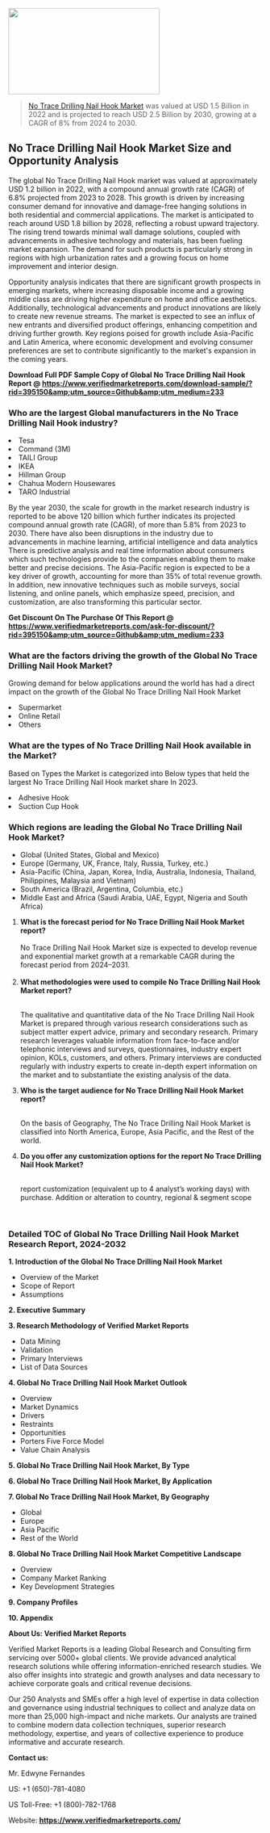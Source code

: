 <img src="https://ffe5etoiles.com/wp-content/uploads/2024/12/MST1-300x171.png" alt="" width="300" height="171" class="alignnone size-medium wp-image-20088" /><blockquote><p><p><a href="https://www.verifiedmarketreports.com/download-sample/?rid=395150&utm_source=Github&utm_medium=233" target="_blank">No Trace Drilling Nail Hook Market</a> was valued at USD 1.5 Billion in 2022 and is projected to reach USD 2.5 Billion by 2030, growing at a CAGR of 8% from 2024 to 2030.</p></blockquote><p><h2>No Trace Drilling Nail Hook Market Size and Opportunity Analysis</h2><p>The global No Trace Drilling Nail Hook market was valued at approximately USD 1.2 billion in 2022, with a compound annual growth rate (CAGR) of 6.8% projected from 2023 to 2028. This growth is driven by increasing consumer demand for innovative and damage-free hanging solutions in both residential and commercial applications. The market is anticipated to reach around USD 1.8 billion by 2028, reflecting a robust upward trajectory. The rising trend towards minimal wall damage solutions, coupled with advancements in adhesive technology and materials, has been fueling market expansion. The demand for such products is particularly strong in regions with high urbanization rates and a growing focus on home improvement and interior design.</p><p>Opportunity analysis indicates that there are significant growth prospects in emerging markets, where increasing disposable income and a growing middle class are driving higher expenditure on home and office aesthetics. Additionally, technological advancements and product innovations are likely to create new revenue streams. The market is expected to see an influx of new entrants and diversified product offerings, enhancing competition and driving further growth. Key regions poised for growth include Asia-Pacific and Latin America, where economic development and evolving consumer preferences are set to contribute significantly to the market's expansion in the coming years.</p></p><p class=""><strong>Download Full PDF Sample Copy of Global No Trace Drilling Nail Hook Report @ <a href="https://www.verifiedmarketreports.com/download-sample/?rid=395150&amp;utm_source=Github&amp;utm_medium=233" target="_blank">https://www.verifiedmarketreports.com/download-sample/?rid=395150&amp;utm_source=Github&amp;utm_medium=233</a></strong></p><h3 id="" class="">Who are the largest Global manufacturers in the No Trace Drilling Nail Hook industry?</h3><p><li>Tesa</li><li> Command (3M)</li><li> TAILI Group</li><li> IKEA</li><li> Hillman Group</li><li> Chahua Modern Housewares</li><li> TARO Industrial</li></p><div class=""><div class="" dir="" data-message-author-role="" data-message-id="" data-message-model-slug=""><div class=""><div class=""><div class=""><div class="" dir="" data-message-author-role="" data-message-id="" data-message-model-slug=""><div class=""><div class=""><p>By the year 2030, the scale for growth in the market research industry is reported to be above 120 billion which further indicates its projected compound annual growth rate (CAGR), of more than 5.8% from 2023 to 2030. There have also been disruptions in the industry due to advancements in machine learning, artificial intelligence and data analytics There is predictive analysis and real time information about consumers which such technologies provide to the companies enabling them to make better and precise decisions. The Asia-Pacific region is expected to be a key driver of growth, accounting for more than 35% of total revenue growth. In addition, new innovative techniques such as mobile surveys, social listening, and online panels, which emphasize speed, precision, and customization, are also transforming this particular sector.</p><p><strong>Get Discount On The Purchase Of This Report @&nbsp; <a href="https://www.verifiedmarketreports.com/ask-for-discount/?rid=395150&amp;utm_source=Github&amp;utm_medium=233" target="_blank">https://www.verifiedmarketreports.com/ask-for-discount/?rid=395150&amp;utm_source=Github&amp;utm_medium=233</a></strong></p></div></div></div></div></div></div></div></div><h3 id="" class="">What are the factors driving the growth of the Global No Trace Drilling Nail Hook Market?</h3><p id="" class="">Growing demand for below applications around the world has had a direct impact on the growth of the Global No Trace Drilling Nail Hook Market</p><p id="" class=""><li>Supermarket</li><li> Online Retail</li><li> Others</li></p><h3 id="" class="">What are the types of No Trace Drilling Nail Hook available in the Market?</h3><p id="" class="">Based on Types the Market is categorized into Below types that held the largest No Trace Drilling Nail Hook market share In 2023.</p><p id="" class=""><li>Adhesive Hook</li><li> Suction Cup Hook</li></p><h3 id="" class="">Which regions are leading the Global No Trace Drilling Nail Hook Market?</h3><ul><li>Global (United States, Global and Mexico)</li><li>Europe (Germany, UK, France, Italy, Russia, Turkey, etc.)</li><li>Asia-Pacific (China, Japan, Korea, India, Australia, Indonesia, Thailand, Philippines, Malaysia and Vietnam)</li><li>South America (Brazil, Argentina, Columbia, etc.)</li><li>Middle East and Africa (Saudi Arabia, UAE, Egypt, Nigeria and South Africa)</li></ul><p><ol><li><strong>What is the forecast period for No Trace Drilling Nail Hook Market report?<br /></strong><br /><span data-sheets-root="1" data-sheets-value="{&quot;1&quot;:2,&quot;2&quot;:&quot;XXXX size is expected to develop revenue and exponential market growth at a remarkable CAGR during the forecast period from 2024&ndash;2030.&quot;}" data-sheets-userformat="{&quot;2&quot;:12674,&quot;4&quot;:{&quot;1&quot;:2,&quot;2&quot;:16776960},&quot;10&quot;:2,&quot;11&quot;:0,&quot;15&quot;:&quot;Arial&quot;,&quot;16&quot;:12}">No Trace Drilling Nail Hook Market size is expected to develop revenue and exponential market growth at a remarkable CAGR during the forecast period from 2024&ndash;2031.</span><br /><br /></li><li><strong>What methodologies were used to compile No Trace Drilling Nail Hook Market report?<br /><br /></strong><p>The qualitative and quantitative data of the&nbsp;No Trace Drilling Nail Hook Market is prepared through various research considerations such as subject matter expert advice, primary and secondary research. Primary research leverages valuable information from face-to-face and/or telephonic interviews and surveys, questionnaires, industry expert opinion, KOLs, customers, and others. Primary interviews are conducted regularly with industry experts to create in-depth expert information on the market and to substantiate the existing analysis of the data.&nbsp;</p></li><li><strong>Who is the target audience for No Trace Drilling Nail Hook Market report?<br /><br /></strong><p>On the basis of Geography, The&nbsp;No Trace Drilling Nail Hook Market is classified into North America, Europe, Asia Pacific, and the Rest of the world.</p></li><li><strong>Do you offer any customization options for the report No Trace Drilling Nail Hook Market?<br /><br /></strong><p>report customization (equivalent up to 4 analyst&rsquo;s working days) with purchase. Addition or alteration to country, regional &amp; segment scope</p><p>&nbsp;</p></li></ol></p><h3 id="" class="">Detailed TOC of Global No Trace Drilling Nail Hook Market Research Report, 2024-2032</h3><p id="" class=""><strong>1. Introduction of the Global No Trace Drilling Nail Hook Market</strong></p><ul><li>Overview of the Market</li><li>Scope of Report</li><li>Assumptions</li></ul><p id="" class=""><strong>2. Executive Summary</strong></p><p id="" class=""><strong>3. Research Methodology of&nbsp;Verified Market Reports</strong></p><ul><li>Data Mining</li><li>Validation</li><li>Primary Interviews</li><li>List of Data Sources</li></ul><p id="" class=""><strong>4. Global No Trace Drilling Nail Hook Market Outlook</strong></p><ul><li>Overview</li><li>Market Dynamics</li><li>Drivers</li><li>Restraints</li><li>Opportunities</li><li>Porters Five Force Model</li><li>Value Chain Analysis</li></ul><p id="" class=""><strong>5. Global No Trace Drilling Nail Hook Market, By&nbsp;Type</strong></p><p id="" class=""><strong>6. Global No Trace Drilling Nail Hook Market, By Application</strong></p><p id="" class=""><strong>7. Global No Trace Drilling Nail Hook Market, By Geography</strong></p><ul><li>Global</li><li>Europe</li><li>Asia Pacific</li><li>Rest of the World</li></ul><p id="" class=""><strong>8. Global No Trace Drilling Nail Hook Market Competitive Landscape</strong></p><ul><li>Overview</li><li>Company Market Ranking</li><li>Key Development Strategies</li></ul><p id="" class=""><strong>9. Company Profiles</strong></p><p id="" class=""><strong>10. Appendix</strong></p><p id="" class=""><strong>About Us: Verified Market Reports</strong></p><p id="" class="">Verified Market Reports is a leading Global Research and Consulting firm servicing over 5000+ global clients. We provide advanced analytical research solutions while offering information-enriched research studies. We also offer insights into strategic and growth analyses and data necessary to achieve corporate goals and critical revenue decisions.</p><p id="" class="">Our 250 Analysts and SMEs offer a high level of expertise in data collection and governance using industrial techniques to collect and analyze data on more than 25,000 high-impact and niche markets. Our analysts are trained to combine modern data collection techniques, superior research methodology, expertise, and years of collective experience to produce informative and accurate research.</p><p id="" class=""><strong>Contact us:</strong></p><p id="" class="">Mr. Edwyne Fernandes</p><p id="" class="">US: +1 (650)-781-4080</p><p id="" class="">US Toll-Free: +1 (800)-782-1768</p><p id="" class="">Website: <a target="" data-test-app-aware-link=""><strong>https://www.verifiedmarketreports.com/</strong></a></p>
